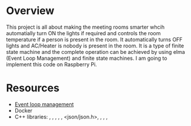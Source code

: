 Overview
===

This project is all about making the meeting rooms smarter whcih automatially turn ON the lights if required and controls the room temperature if a person is present in the room. It automatically turns OFF lights and AC/Heater is nobody is present in the room. 
It is a type of finite state machine and the complete operation can be achieved by using elma (Event Loop Management) and finite state machines.
I am going to implement this code on Raspberry Pi.

Resources
===

- [Event loop management](https://github.com/klavinslab/elma)
- Docker
- C++ libraries: <iostream> , <chrono>, <vector>, <string>, <deque>, <json/json.h>, <tuple>, <stdexcept>, <map>, <functional>


  
